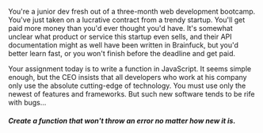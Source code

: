 You're a junior dev fresh out of a three-month web development bootcamp. You've just taken on a lucrative contract from a trendy startup. You'll get paid more money than you'd ever thought you'd have. It's somewhat unclear what product or service this startup even sells, and their API documentation might as well have been written in Brainfuck, but you'd better learn fast, or you won't finish before the deadline and get paid.

Your assignment today is to write a function in JavaScript. It seems simple enough, but the CEO insists that all developers who work at his company only use the absolute cutting-edge of technology. You must use only the newest of features and frameworks.  But such new software tends to be rife with bugs...

##### Create a function that won't throw an error no matter how new it is.